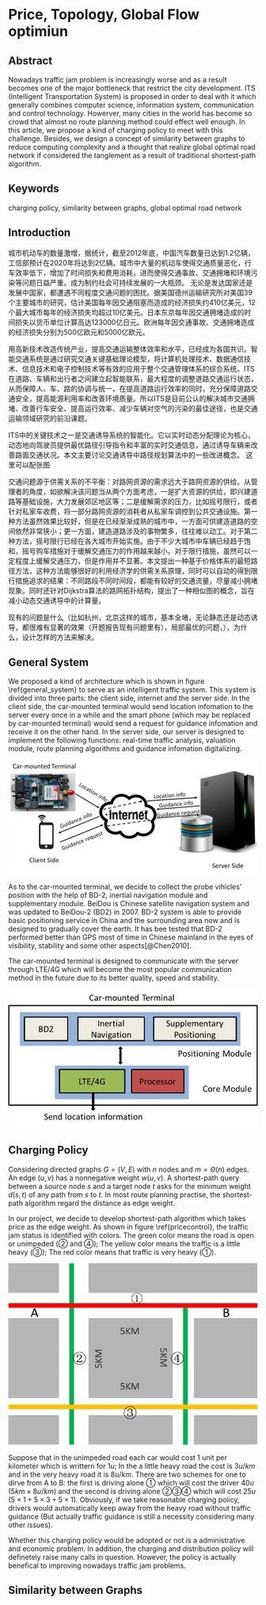 Price, Topology, Global Flow optimiun
=========================================================

## Abstract

Nowadays traffic jam problem is increasingly worse and as a result becomes one of the major bottleneck that restrict the city development. ITS (Intelligent Transportation System) is proposed in order to deal with it which generally combines computer science, information system, communication and control technology. Howerver, many cities in the world has become so crowd that almost no route planning method could effect well enough. In this article, we propose a kind of charging policy to meet with this challenge. Besides, we design a concept of similarity between graphs to reduce computing complexity and a thought that realize global optimal road network if considered the tanglement as a result of traditional shortest-path algorithm.

## Keywords

charging policy, similarity between graphs, global optimal road network

## Introduction

城市机动车的数量激增，据统计，截至2012年底，中国汽车数量已达到1.2亿辆，工信部预计在2020年将达到2亿辆。城市中大量的机动车使得交通质量恶化，行车效率低下，增加了时间损失和费用消耗，进而使得交通事故、交通拥堵和环境污染等问题日益严重。成为制约社会可持续发展的一大瓶颈。
无论是发达国家还是发展中国家，都遭遇不同程度交通问题的困扰。据美国德州运输研究所对美国39个主要城市的研究，估计美国每年因交通阻塞而造成的经济损失约410亿美元，12个最大城市每年的经济损失均超过10亿美元。日本东京每年因交通拥堵造成的时间损失以货币单位计算高达123000亿日元。欧洲每年因交通事故、交通拥堵造成的经济损失分别为500亿欧元和5000亿欧元。

用高新技术改造传统产业，提高交通运输整体效率和水平，已经成为各国共识。智能交通系统是通过研究交通关键基础理论模型，将计算机处理技术、数据通信技术、信息技术和电子控制技术等有效的应用于整个交通管理体系的综合系统。ITS在道路、车辆和出行者之间建立起智能联系，最大程度的调整道路交通运行状态，从而保障人、车、路的协调与统一，在提高道路运行效率的同时，充分保障道路交通安全，提高能源利用率和改善环境质量。所以ITS是目前公认的解决城市交通拥堵、改善行车安全、提高运行效率、减少车辆对空气的污染的最佳途径，也是交通运输领域研究的前沿课题。

ITS中的关键技术之一是交通诱导系统的智能化。它以实时动态分配理论为核心，动态地向驾驶员提供最优路径引导指令和丰富的实时交通信息，通过诱导车辆来改善路面交通状况。本文主要讨论交通诱导中路径规划算法中的一些改进概念。
这里可以配张图

交通问题源于供需关系的不平衡：对路网资源的需求远大于路网资源的供给。从管理者的角度，如欲解决该问题当从两个方面考虑，一是扩大资源的供给，即兴建道路等基础设施，大力发展郊区地区等；二是缓解需求的压力，比如摇号限行，或者针对私家车收费，将一部分路网资源的消耗者从私家车调控到公共交通设施。第一种方法虽然效果比较好，但是在已经渐渐成熟的城市中，一方面可供建造道路的空间依然非常狭小；更一方面，建造道路涉及的事物繁多，往往难以动工。对于第二种方法，摇号限行已经在各大城市开始实施。由于不少大城市中车辆已经趋于饱和，摇号购车措施对于缓解交通压力的作用越来越小。对于限行措施，虽然可以一定程度上缓解交通压力，但是作用并不显著。本文提出一种基于价格体系的最短路径方法，这种方法能够很好的利用经济学的供需关系原理，同时可以自动的得到限行措施追求的结果：不同路段不同时间段，都能有较好的交通流量，尽量减小拥堵现象。同时还针对Dijkstra算法的路网拓扑结构，提出了一种相似图的概念，旨在减小动态交通诱导中的计算量。

现有的问题是什么（比如杭州，北京这样的城市，基本全堵，无论静态还是动态诱导，都很难有显著的效果（开题报告现有问题里有），局部最优的问题，），为什么，设计怎样的方法来解决。

## General System

We proposed a kind of architecture which is shown in figure \ref{general_system}  to serve as an intelligent traffic system. This system is divided into three parts: the client side, internet and the server side. In the client side, the car-mounted terminal would send location infomation to the server every once in a while and the smart phone (which may be replaced by car-mounted terminal) would send a request for guidance infomation and receive it on the other hand. In the server side, our server is designed to implement the following functions: real-time traffic analysis, valuation module, route planning algorithms and guidance infomation digitalizing.

![General System\label{general_system}](general_system.png)

As to the car-mounted terminal, we decide to collect the probe vihicles' position with the help of BD-2, inertial navigation module and supplementary module. BeiDou is Chinese satellite navigation system and was updated to BeiDou-2 (BD2) in 2007. BD-2 system is able to provide basic positioning service in China and the surrounding area now and is designed to gradually cover the earth. It has bee tested that BD-2 performed better than GPS most of time in Chinese mainland in the eyes of visibility, stability and some other aspects[@Chen2010].

The car-mounted terminal is designed to communicate with the server through LTE/4G which will become the most popular communication method in the future due to its better quality, speed and stability.

![Car-mounted Terminal](car_mounted_terminal.png)

## Charging Policy

Considering directed graphs $G=(V,E)$ with $n$ nodes and $m=\Theta (n)$ edges. An edge $(u,v)$ has a nonnegative weight $w(u,v)$. A shortest-path query between a source node $s$ and a target node $t$ asks for the minimum weight $d(s, t)$ of any path from $s$ to $t$. In most route planning practise, the shortest-path algorithm regard the distance as edge weight. 

In our project, we decide to develop shortest-path algorithm which takes price as the edge weight. As shown in figure \ref{pricecontrol}, the traffic jam status is identified with colors. The green color means the road is open or unimpeded (② and ④); The yellow color means the traffic is a little heavy (③); The red color means that traffic is very heavy (①). 

![Pricing System Sketch\label{pricecontrol}](pricecontrol.png)

Suppose that in the unimpeded road each car would cost 1 unit per kilometer which is writtern for $1u$; In the a little heavy road the cost is $3u/km$ and in the very heavy road it is $8u/km$. There are two schemes for one to dirve from A to B: the first is driving alone ① which will cost the driver $40u$ ($5km\times 8u/km$) and the second is driving alone ②③④ which will cost $25u$ ($5\times1+5\times3+5\times1$). Obviously, if we take reasonable charging policy, drivers would automatically keep away from the heavy road without traffic guidance (But actually traffic guidance is still a necessity considering many other issues).

Whether this charging policy would be adopted or not is a administrative and  economic problem. In addition, the charging and distribution policy will definetely raise many calls in question. However, the policy is actually benefical to improving nowadays traffic jam problems.

## Similarity between Graphs

